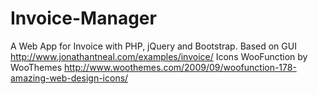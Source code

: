 Invoice-Manager
===============

A Web App for Invoice with PHP, jQuery and Bootstrap.
Based on GUI http://www.jonathantneal.com/examples/invoice/
Icons WooFunction by WooThemes http://www.woothemes.com/2009/09/woofunction-178-amazing-web-design-icons/